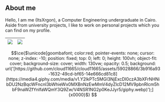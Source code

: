 ## About me
 Hello, I am me (ItsXrgon), a Computer Engineering undergraduate in Cairo. Aside from university projects, I like to work on personal projects which you can find on my profile.
 
 
 <!---
## Experience
* 
*
*

## Fields of interest
* 
*
*
-->

| <a href="#"><img src="https://github-readme-stats.vercel.app/api?username=itsxrgon&show_icons=true&theme=radical&hide=prs&hide_border=true"></a> | <a href="#"><img src="https://github-readme-stats.vercel.app/api/top-langs/?username=itsxrgon&size_weight=0.5&count_weight=0.5&langs_count=8&theme=radical&layout=compact&hide_border=true"></a> |
| ----------- | ----------- |
```math
\ce{$\unicode[goombafont; color:red; pointer-events: none; cursor: none; z-index: -10; position: fixed; top: 0; left: 0; height: 100vh; object-fit: cover; background-size: cover; width: 130vw; opacity: 0.5; background: url('[https://github.com/cloud11665/cloud11665/assets/59028866/3b916a93-1632-49cd-bf65-14e666cd81c8](https://media4.giphy.com/media/v1.Y2lkPTc5MGI3NjExcDI0czA3bXFrNHNibDU2NzBqcWFncnl3bWhieWx0MXBnNzEwMmV4dyZlcD12MV9pbnRlcm5hbF9naWZfYnlfaWQmY3Q9Zw/V4NSR1NG2p0KeJJyr5/giphy.webp)');]{x0000}$}

